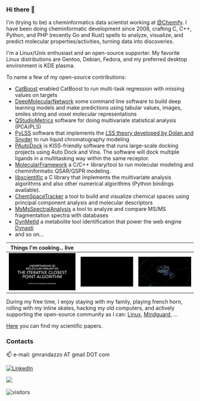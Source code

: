 ### Hi there 👋

I'm (trying to be) a cheminformatics data scientist working at [@Chemify](http://chemify.io/).
I have been doing cheminformatic development since 2008, crafting C, C++, Python, and PHP (recently Go and Rust) spells to analyze, visualize, and predict molecular properties/activities, turning data into discoveries.

I'm a Linux/Unix enthusiast and an open-source supporter.
My favorite Linux distributions are Gentoo, Debian, Fedora, and my preferred desktop environment is KDE plasma.

To name a few of my open-source contributions:

* [CatBoost](https://github.com/catboost/catboost/pull/1680/) enabled CatBoost to run multi-task regression with missing values on targets
* [DeepMolecularNetwork](https://github.com/gmrandazzo/DeepMolecularNetwork) some command line software to build deep learning models and make predictions using tabular values, images, smiles string and voxel molecular representations
* [QStudioMetrics](https://github.com/gmrandazzo/QStudioMetrics) software for doing multivariate statistical analysis (PCA/PLS)
* [PyLSS](https://github.com/gmrandazzo/PyLSS) software that implements the [LSS theory developed by Dolan and Snyder](https://www.chromatographytoday.com/article/bioanalytical/40/imre_molnr_hans-jrgen_rieger_rbert_kormny/chromatography_modelling_in_high_performance_liquid_chromatography_method_development/1387) to run liquid chromatography modeling
* [PAutoDock](https://github.com/gmrandazzo/PAutoDock) is KISS-friendly software that runs large-scale docking projects using Auto Dock and Vina. The software will dock multiple ligands in a multitasking way within the same receptor.
* [MolecularFramework](https://github.com/gmrandazzo/MolecularFramework) a C/C++ library/tool to run molecular modeling and cheminformatic QSAR/QSPR modeling.
* [libscientific](https://github.com/gmrandazzo/libscientific) a C library that implements the multivariate analysis algorithms and also other numerical algorithms (Python bindings available).
* [ChemSpaceTracker](https://github.com/gmrandazzo/ChemSpaceTracker) a tool to build and visualize chemical spaces using principal component analysis and molecular descriptors
* [MsMsSpectralAnalysis](https://github.com/gmrandazzo/MsMsSpectralAnalysis) a tool to analyze and compare MS/MS fragmentation spectra with databases 
* [DynMetId](https://github.com/gmrandazzo/DynMetId) a metabolite tool identification that power the web engine [Dynasti](https://dynasti.vital-it.ch/)
* and so on... 

| Things I'm  cooking... live |                         |                         |
| --------------------------- |-------------------------|:-----------------------:|
|![Alt Text](https://raw.githubusercontent.com/gmrandazzo/MolecularFramework/master/doc/files/ICP_Conformer_Aligment.gif)|![Alt Text](https://raw.githubusercontent.com/gmrandazzo/MolecularFramework/master/doc/files/ICP_VDWShape_Aligmnent.gif)|![Alt Text](https://raw.githubusercontent.com/gmrandazzo/MolecularFramework/master/doc/files/EpotCalc.gif)|




During my free time, I enjoy staying with my family, playing french horn, rolling with my inline skates, hacking my old computers, and actively supporting the open-source community as I can: [Linux](https://lore.kernel.org/linux-wireless/20200405220659.45621-1-chunkeey@gmail.com/#r), [Mindguard](https://github.com/asbestomolesto/mindguard), ... 

[Here](https://scholar.google.com/citations?user=3JSLI6MAAAAJ&hl=en) you can find my scientific papers.


### Contacts

📫 e-mail: gmrandazzo AT gmail DOT com

[![LinkedIn](https://img.shields.io/badge/LinkedIn--_.svg?style=social&logo=linkedin)](https://www.linkedin.com/in/gmrandazzo/)

[<img src="https://upload.wikimedia.org/wikipedia/commons/2/28/Google_Scholar_logo.png" width="100px"/>](https://scholar.google.com/citations?user=wVq-c3IAAAAJ)



![visitors](https://visitor-badge.glitch.me/badge?page_id=gmrandazzo.gmrandazzo)
